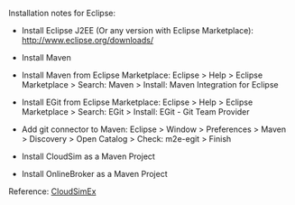 Installation notes for Eclipse:

* Install Eclipse J2EE (Or any version with Eclipse Marketplace): http://www.eclipse.org/downloads/

* Install Maven

* Install Maven from Eclipse Marketplace: Eclipse > Help > Eclipse Marketplace > Search: Maven > Install: Maven Integration for Eclipse

* Install EGit from Eclipse Marketplace: Eclipse > Help > Eclipse Marketplace > Search: EGit > Install: EGit - Git Team Provider

* Add git connector to Maven: Eclipse > Window > Preferences > Maven > Discovery > Open Catalog > Check: m2e-egit > Finish

* Install CloudSim as a Maven Project

* Install OnlineBroker as a Maven Project

Reference: [CloudSimEx](https://github.com/Cloudslab/CloudSimEx/wiki/Installation)